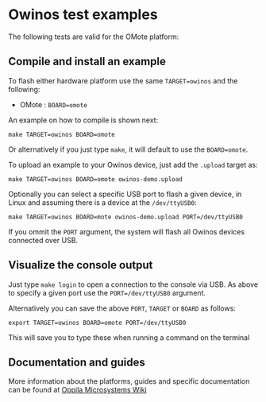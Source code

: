 Owinos test examples
============================================

The following tests are valid for the OMote platform:

Compile and install an example
-------------------

To flash either hardware platform use the same `TARGET=owinos` and the following:

* OMote : `BOARD=omote`

An example on how to compile is shown next:

`make TARGET=owinos BOARD=omote`

Or alternatively if you just type `make`, it will default to use the `BOARD=omote`.

To upload an example to your Owinos device, just add the `.upload` target as:

`make TARGET=owinos BOARD=omote owinos-demo.upload`

Optionally you can select a specific USB port to flash a given device, in Linux
and assuming there is a device at the `/dev/ttyUSB0`:

`make TARGET=owinos BOARD=mote owinos-demo.upload PORT=/dev/ttyUSB0`

If you ommit the `PORT` argument, the system will flash all Owinos devices connected over USB.

Visualize the console output
-------------------

Just type `make login` to open a connection to the console via USB.
As above to specify a given port use the `PORT=/dev/ttyUSB0` argument.

Alternatively you can save the above `PORT`, `TARGET` or `BOARD` as follows:

`export TARGET=owinos BOARD=omote PORT=/dev/ttyUSB0`

This will save you to type these when running a command on the terminal

Documentation and guides
-------------------

More information about the platforms, guides and specific documentation can be found at [Oppila Microsystems Wiki][wiki]

[wiki]: https://www.oppila.in

